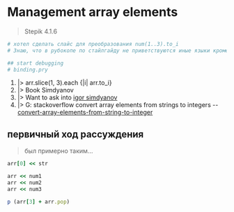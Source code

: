 # Management array elements

> Stepik 4.1.6

```ruby
# хотел сделать слайс для преобразования num(1..3).to_i
# Знаю, что в рубокопе по стайлгайду не приветствуются иные языки кроме ASCII

## start debugging
# binding.pry
```

1. |>  arr.slice(1, 3).each {|i| arr.to_i}
2. |> Book Simdyanov
3. |> Want to ask into [igor simdyanov](https://github.com/igorsimdyanov/ruby/issues/new)
4. |> G: stackoverflow convert array elements from strings to integers
      -- [convert-array-elements-from-string-to-integer](https://stackoverflow.com/questions/33819239/convert-array-elements-from-string-to-integer)

## первичный ход рассуждения

> был примерно таким...

```ruby
arr[0] << str

arr << num1
arr << num2
arr << num3

p (arr[3] + arr.pop)
```
